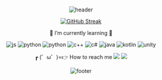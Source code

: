 ### 



### 





<div align="center">
  
![header](https://capsule-render.vercel.app/api?type=waving&color=A3DCBE&height=300&section=header&text=✨%20Welcome✨&fontSize=90)

<div align="center">

[![GitHub Streak](https://streak-stats.demolab.com?user=chldudms&theme=swift&locale=ko&date_format=%5BY.%5Dn.j)](https://git.io/streak-stats)


 🩵 I’m currently learning 🩵
  
![js](https://img.shields.io/badge/JavaScript-F7DF1E?style=for-the-badge&logo=JavaScript&logoColor=white) 
![python](https://img.shields.io/badge/Python-3776AB?style=for-the-badge&logo=python&logoColor=white) 
![python](https://img.shields.io/badge/C-00599C?style=for-the-badge&logo=c&logoColor=white) 
![c++](https://img.shields.io/badge/C%2B%2B-00599C?style=for-the-badge&logo=c%2B%2B&logoColor=white)
![c#](https://img.shields.io/badge/C%23-239120?style=for-the-badge&logo=c-sharp&logoColor=white)
![java](https://img.shields.io/badge/Java-ED8B00?style=for-the-badge&logo=openjdk&logoColor=white)
![kotlin](https://img.shields.io/badge/Kotlin-0095D5?&style=for-the-badge&logo=kotlin&logoColor=white)
![unity](https://img.shields.io/badge/Unity-100000?style=for-the-badge&logo=unity&logoColor=white)

┏ (゜ω゜)=👉 How to reach me
  <a href="https://www.instagram.com/"><img src="https://img.shields.io/badge/Instagram-E4405F?style=flat-square&logo=Instagram&logoColor=white"/></a>
  <a href="https://velog.io/@3yeo2eun7/posts/"><img src="https://img.shields.io/badge/velog-98FF98?style=flat-square&logo=velog&logoColor=black"/></a>

<a href="https://github-readme-stats.vercel.app/api/top-langs/?chldudms={chldudms}&theme=blue-green"/></a>

![footer](https://capsule-render.vercel.app/api?type=shark&color=A3DCBE&height=300&section=header&fontSize=90)

</div>
</div>
<!--
**chldudms/chldudms** is a ✨ _special_ ✨ repository because its `README.md` (this file) appears on your GitHub profile.

Here are some ideas to get you started:


-->

